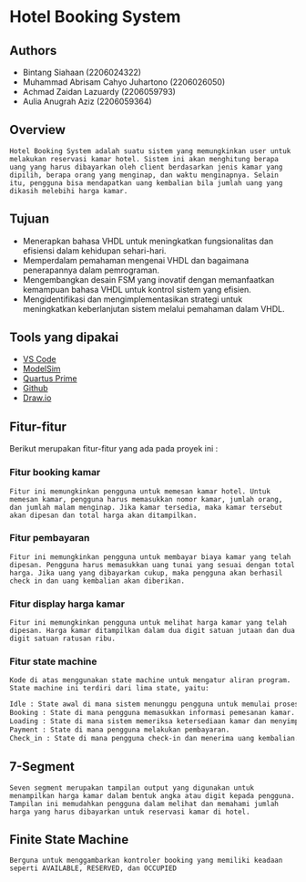 # Hotel Booking System

## Authors

- Bintang Siahaan (2206024322)
- Muhammad Abrisam Cahyo Juhartono (2206026050)
- Achmad Zaidan Lazuardy (2206059793)
- Aulia Anugrah Aziz (2206059364)

## Overview
`Hotel Booking System adalah suatu sistem yang memungkinkan user untuk melakukan reservasi kamar hotel. Sistem ini akan menghitung berapa uang yang harus dibayarkan oleh client berdasarkan jenis kamar yang dipilih, berapa orang yang menginap, dan waktu menginapnya. Selain itu, pengguna bisa mendapatkan uang kembalian bila jumlah uang yang dikasih melebihi harga kamar.`

## Tujuan
- Menerapkan bahasa VHDL untuk meningkatkan fungsionalitas dan efisiensi dalam kehidupan sehari-hari.
- Memperdalam pemahaman mengenai VHDL dan bagaimana penerapannya dalam pemrograman.
- Mengembangkan desain FSM yang inovatif dengan memanfaatkan kemampuan bahasa VHDL untuk kontrol sistem yang efisien.
- Mengidentifikasi dan mengimplementasikan strategi untuk meningkatkan keberlanjutan sistem melalui pemahaman dalam VHDL.



## Tools yang dipakai

- [VS Code](https://code.visualstudio.com/download)
- [ModelSim](https://www.intel.com/content/www/us/en/software-kit/750368/modelsim-intel-fpgas-standard-edition-software-version-18-1.html)
- [Quartus Prime](https://www.intel.com/content/www/us/en/software-kit/660907/intel-quartus-prime-lite-edition-design-software-version-20-1-1-for-windows.html)
- [Github](https://desktop.github.com)
- [Draw.io](https://app.diagrams.net)

## Fitur-fitur
Berikut merupakan fitur-fitur yang ada pada proyek ini :

### Fitur booking kamar

`Fitur ini memungkinkan pengguna untuk memesan kamar hotel. Untuk memesan kamar, pengguna harus memasukkan nomor kamar, jumlah orang, dan jumlah malam menginap. Jika kamar tersedia, maka kamar tersebut akan dipesan dan total harga akan ditampilkan.`

### Fitur pembayaran

`Fitur ini memungkinkan pengguna untuk membayar biaya kamar yang telah dipesan. Pengguna harus memasukkan uang tunai yang sesuai dengan total harga. Jika uang yang dibayarkan cukup, maka pengguna akan berhasil check in dan uang kembalian akan diberikan.`

### Fitur display harga kamar

`Fitur ini memungkinkan pengguna untuk melihat harga kamar yang telah dipesan. Harga kamar ditampilkan dalam dua digit satuan jutaan dan dua digit satuan ratusan ribu.`

### Fitur state machine

`Kode di atas menggunakan state machine untuk mengatur aliran program. State machine ini terdiri dari lima state, yaitu:`
```bash
Idle : State awal di mana sistem menunggu pengguna untuk memulai proses booking.
Booking : State di mana pengguna memasukkan informasi pemesanan kamar.
Loading : State di mana sistem memeriksa ketersediaan kamar dan menyimpan nomor kamar yang dipesan.
Payment : State di mana pengguna melakukan pembayaran.
Check_in : State di mana pengguna check-in dan menerima uang kembalian.
```

## 7-Segment
`Seven segment merupakan tampilan output yang digunakan untuk menampilkan harga kamar dalam bentuk angka atau digit kepada pengguna. Tampilan ini memudahkan pengguna dalam melihat dan memahami jumlah harga yang harus dibayarkan untuk reservasi kamar di hotel.`

## Finite State Machine
`Berguna untuk menggambarkan kontroler booking yang memiliki keadaan seperti AVAILABLE, RESERVED, dan OCCUPIED`



